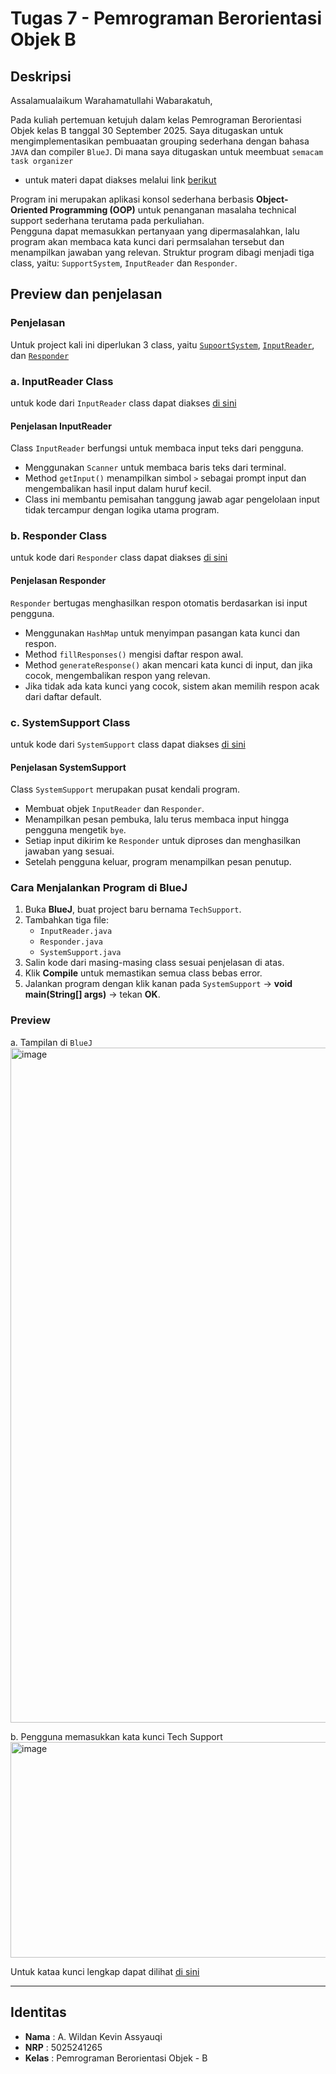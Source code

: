 # Tugas 7 - Pemrograman Berorientasi Objek B

## Deskripsi
Assalamualaikum Warahamatullahi Wabarakatuh, 

Pada kuliah pertemuan ketujuh dalam kelas Pemrograman Berorientasi Objek kelas B tanggal 30 September 2025. 
Saya ditugaskan untuk mengimplementasikan pembuaatan grouping sederhana dengan bahasa `JAVA` dan compiler `BlueJ`. Di mana saya ditugaskan untuk meembuat `semacam task organizer`

- untuk materi dapat diakses melalui link [berikut](https://fajarbaskoro.blogspot.com/2025/10/moresophisticated-behavior.html)

Program ini merupakan aplikasi konsol sederhana berbasis **Object-Oriented Programming (OOP)** untuk penanganan masalaha technical support sederhana terutama pada perkuliahan.  
Pengguna dapat memasukkan pertanyaan yang dipermasalahkan, lalu program akan membaca kata kunci dari permsalahan tersebut dan menampilkan jawaban yang relevan.
Struktur program dibagi menjadi tiga class, yaitu: `SupportSystem`, `InputReader` dan `Responder`.

## Preview dan penjelasan

### Penjelasan
Untuk project kali ini diperlukan 3 class, yaitu [`SupoortSystem`](SupportSystem.java), [`InputReader`](InputReader.java), dan [`Responder`](Responder.java) 

### a. InputReader Class
untuk kode dari `InputReader` class dapat diakses [di sini](InputReader.java)

#### Penjelasan InputReader
Class `InputReader` berfungsi untuk membaca input teks dari pengguna.  
- Menggunakan `Scanner` untuk membaca baris teks dari terminal.  
- Method `getInput()` menampilkan simbol `>` sebagai prompt input dan mengembalikan hasil input dalam huruf kecil.  
- Class ini membantu pemisahan tanggung jawab agar pengelolaan input tidak tercampur dengan logika utama program.

### b. Responder Class
untuk kode dari `Responder` class dapat diakses [di sini](Responder.java)

#### Penjelasan Responder 
`Responder` bertugas menghasilkan respon otomatis berdasarkan isi input pengguna.  
- Menggunakan `HashMap` untuk menyimpan pasangan kata kunci dan respon.  
- Method `fillResponses()` mengisi daftar respon awal.  
- Method `generateResponse()` akan mencari kata kunci di input, dan jika cocok, mengembalikan respon yang relevan.  
- Jika tidak ada kata kunci yang cocok, sistem akan memilih respon acak dari daftar default.

### c. SystemSupport Class
untuk kode dari `SystemSupport` class dapat diakses [di sini](SystemSupport.java)

#### Penjelasan SystemSupport
Class `SystemSupport` merupakan pusat kendali program.  
- Membuat objek `InputReader` dan `Responder`.  
- Menampilkan pesan pembuka, lalu terus membaca input hingga pengguna mengetik `bye`.  
- Setiap input dikirim ke `Responder` untuk diproses dan menghasilkan jawaban yang sesuai.  
- Setelah pengguna keluar, program menampilkan pesan penutup.

### Cara Menjalankan Program di BlueJ

1. Buka **BlueJ**, buat project baru bernama `TechSupport`.
2. Tambahkan tiga file:
   - `InputReader.java`
   - `Responder.java`
   - `SystemSupport.java`
3. Salin kode dari masing-masing class sesuai penjelasan di atas.
4. Klik **Compile** untuk memastikan semua class bebas error.
5. Jalankan program dengan klik kanan pada `SystemSupport` → **void main(String[] args)** → tekan **OK**.


### Preview

a. Tampilan di `BlueJ`
<img width="1920" height="1080" alt="image" src="https://github.com/user-attachments/assets/a802ef6f-c745-412f-9d6a-0ad333b34167" />

b. Pengguna memasukkan kata kunci Tech Support
<img width="1919" height="345" alt="image" src="https://github.com/user-attachments/assets/b96cd666-4c5c-4cc4-b7c8-989585b0fa56" />

Untuk kataa kunci lengkap dapat dilihat [di sini](Responder.java)

---

## Identitas
- **Nama**   : A. Wildan Kevin Assyauqi  
- **NRP**    : 5025241265  
- **Kelas**  : Pemrograman Berorientasi Objek - B
